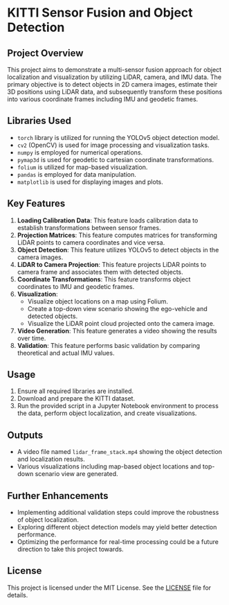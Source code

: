 # KITTI Sensor Fusion and Object Detection

## Project Overview
This project aims to demonstrate a multi-sensor fusion approach for object localization and visualization by utilizing LiDAR, camera, and IMU data. The primary objective is to detect objects in 2D camera images, estimate their 3D positions using LiDAR data, and subsequently transform these positions into various coordinate frames including IMU and geodetic frames.

## Libraries Used
- `torch` library is utilized for running the YOLOv5 object detection model.
- `cv2` (OpenCV) is used for image processing and visualization tasks.
- `numpy` is employed for numerical operations.
- `pymap3d` is used for geodetic to cartesian coordinate transformations.
- `folium` is utilized for map-based visualization.
- `pandas` is employed for data manipulation.
- `matplotlib` is used for displaying images and plots.

## Key Features
1. **Loading Calibration Data**: This feature loads calibration data to establish transformations between sensor frames.
2. **Projection Matrices**: This feature computes matrices for transforming LiDAR points to camera coordinates and vice versa.
3. **Object Detection**: This feature utilizes YOLOv5 to detect objects in the camera images.
4. **LiDAR to Camera Projection**: This feature projects LiDAR points to camera frame and associates them with detected objects.
5. **Coordinate Transformations**: This feature transforms object coordinates to IMU and geodetic frames.
6. **Visualization**: 
    - Visualize object locations on a map using Folium.
    - Create a top-down view scenario showing the ego-vehicle and detected objects.
    - Visualize the LiDAR point cloud projected onto the camera image.
7. **Video Generation**: This feature generates a video showing the results over time.
8. **Validation**: This feature performs basic validation by comparing theoretical and actual IMU values.

## Usage
1. Ensure all required libraries are installed.
2. Download and prepare the KITTI dataset.
3. Run the provided script in a Jupyter Notebook environment to process the data, perform object localization, and create visualizations.

## Outputs
- A video file named `lidar_frame_stack.mp4` showing the object detection and localization results.
- Various visualizations including map-based object locations and top-down scenario view are generated.

## Further Enhancements
- Implementing additional validation steps could improve the robustness of object localization.
- Exploring different object detection models may yield better detection performance.
- Optimizing the performance for real-time processing could be a future direction to take this project towards.

## License

This project is licensed under the MIT License. See the [LICENSE](kitti-sf/LICENSE) file for details.
